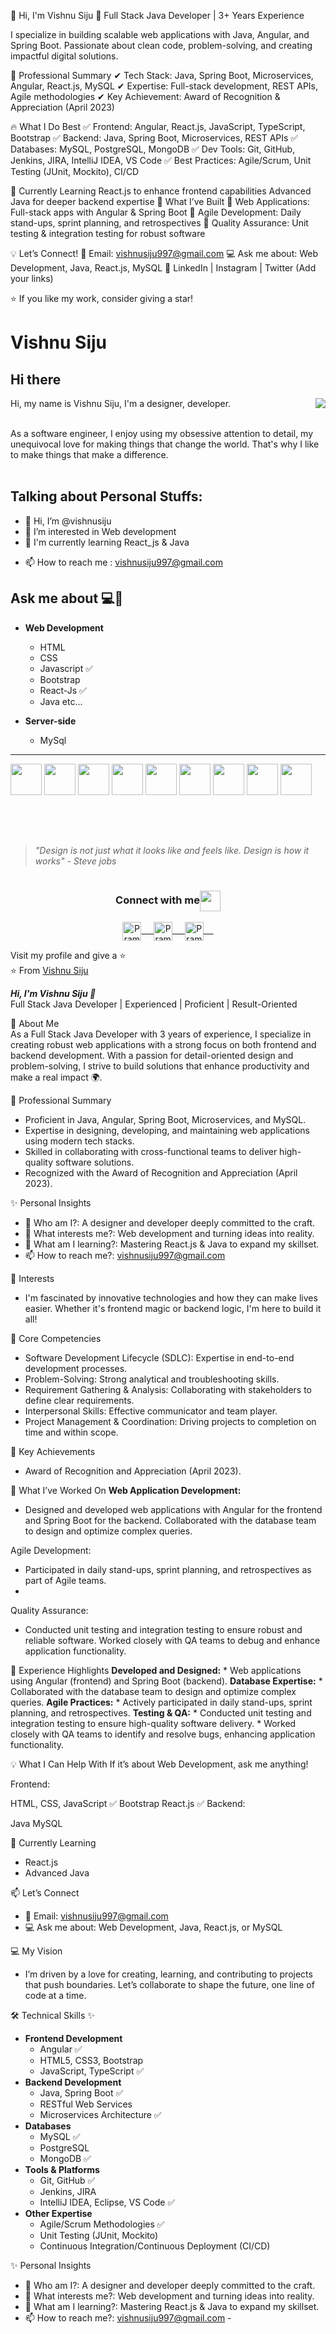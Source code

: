 👋 Hi, I'm Vishnu Siju
🚀 Full Stack Java Developer | 3+ Years Experience

I specialize in building scalable web applications with Java, Angular, and Spring Boot. Passionate about clean code, problem-solving, and creating impactful digital solutions.

💼 Professional Summary
✔ Tech Stack: Java, Spring Boot, Microservices, Angular, React.js, MySQL
✔ Expertise: Full-stack development, REST APIs, Agile methodologies
✔ Key Achievement: Award of Recognition & Appreciation (April 2023)

🔥 What I Do Best
✅ Frontend: Angular, React.js, JavaScript, TypeScript, Bootstrap
✅ Backend: Java, Spring Boot, Microservices, REST APIs
✅ Databases: MySQL, PostgreSQL, MongoDB
✅ Dev Tools: Git, GitHub, Jenkins, JIRA, IntelliJ IDEA, VS Code
✅ Best Practices: Agile/Scrum, Unit Testing (JUnit, Mockito), CI/CD

🌱 Currently Learning
React.js to enhance frontend capabilities
Advanced Java for deeper backend expertise
🚀 What I’ve Built
📌 Web Applications: Full-stack apps with Angular & Spring Boot
📌 Agile Development: Daily stand-ups, sprint planning, and retrospectives
📌 Quality Assurance: Unit testing & integration testing for robust software

💡 Let’s Connect!
📩 Email: vishnusiju997@gmail.com
💻 Ask me about: Web Development, Java, React.js, MySQL
🔗 LinkedIn | Instagram | Twitter (Add your links)

⭐ If you like my work, consider giving a star!











































# Vishnu Siju  


## Hi there<img src="https://github.com/TheDudeThatCode/TheDudeThatCode/blob/master/Assets/Hi.gif" width="5px" height="3px"> 
<img align="right"  src="https://github.com/rajput2107/rajput2107/blob/master/Assets/Developer.gif"/>
Hi, my name is Vishnu Siju, I'm a designer, developer.
<!--  I'm a full-stack web developer, <!--I love programming, writing, speaking and traveling. --><br><br> 
  
  As a software engineer, I enjoy using my obsessive attention to detail, my unequivocal
 love for making things that change the world. That's why I like to make
	things that make a difference. <br><br>
  
## Talking about Personal Stuffs:


 
- 👋 Hi, I’m @vishnusiju  <br>
- 👀 I’m interested in Web development   <br>
- 🌱 I'm currently learning  React_js & Java <br> 
<!-- - 💞️ I’m looking to collaborate on    <br> -->
- 📫 How to reach me : vishnusiju997@gmail.com   <br>

## Ask me about :computer:👨


<!-- - **Programming Language** 💻
	- Python :white_check_mark:
	- C# -->
<!-- 	-  etc... -->

- **Web Development**                                            
	- HTML				               
	- CSS 					       
	- Javascript :white_check_mark:
	- Bootstrap
	- React-Js :white_check_mark:
	- Java etc...

- **Server-side**
	- MySql
<!-- 	- PostgreSQL -->



<hr>
<!-- <img  src="https://upload.wikimedia.org/wikipedia/commons/thumb/9/94/MERN-logo.png/800px-MERN-logo.png"><br> -->
<!-- <img align="right" src="https://i.pinimg.com/originals/07/3e/a8/073ea8b86447ed9310e7e73bd89894b3.png"> -->

<!-- <code><a href="https://www.python.org/" target="_blank"><img height="50" src="https://www.vectorlogo.zone/logos/reactjs/reactjs-ar21.svg"></a></code> -->

<code><a href="#" target="_blank"><img height="50" src="https://www.vectorlogo.zone/logos/w3_html5/w3_html5-ar21.svg"></a></code>
<code><a href="#" target="_blank"><img height="50" src="https://www.vectorlogo.zone/logos/netlifyapp_watercss/netlifyapp_watercss-ar21.svg"></a></code>
<code><a href="#" target="_blank"><img height="50" src="https://www.vectorlogo.zone/logos/java/java-ar21.svg"></a></code>
<code><a href="#" target="_blank"><img height="50" src="https://www.vectorlogo.zone/logos/getbootstrap/getbootstrap-ar21.svg"></a></code>
<code><a href="#" target="_blank"><img height="50" src="https://www.vectorlogo.zone/logos/reactjs/reactjs-ar21.svg"></a></code>
<code><a href="#" target="_blank"><img height="50" src="https://www.vectorlogo.zone/logos/nodejs/nodejs-horizontal.svg"></a></code>
<code><a href="#" target="_blank"><img height="50" src="https://cdn.worldvectorlogo.com/logos/logo-javascript.svg"></a></code>
<code><a href="#" target="_blank"><img height="50" src="https://www.vectorlogo.zone/logos/git-scm/git-scm-ar21.svg"></a></code>
<code><a href="#" target="_blank"><img height="50" src="https://www.vectorlogo.zone/logos/github/github-ar21.svg"></a></code>


<!-- <code><a href="https://www.python.org/" target="_blank"><img height="50" src="https://www.vectorlogo.zone/logos/getbootstrap/getbootstrap-icon.svg"></a></code> -->
<!-- <code><a href="https://www.linux.org/" target="_blank"><img height="50" src="https://www.vectorlogo.zone/logos/expressjs/expressjs-ar21.svg"></a></code>
<code><a href="https://www.docker.com/" target="_blank"><img height="50" src="https://www.vectorlogo.zone/logos/docker/docker-official.svg"></a></code> -->
<br/><br/>


<!-- </br><br><br> -->
##

>  *"Design is not just what it looks like and feels like. Design is how it works" - Steve jobs*

#


<div align="center">
  <h3 align="center">Connect with me<img align="center" src="https://github.com/rajput2107/rajput2107/blob/master/Assets/Handshake.gif" height="33px" /></h3> 
</div>
<p align="center">
 <a href="https://in.linkedin.com/in/vishnu-siju-40742a203/" target="blank">
  <img align="center" alt="Pramod's LinkedIn" width="30px" src="https://www.vectorlogo.zone/logos/linkedin/linkedin-icon.svg" /> &nbsp; &nbsp;
 </a>
 <a href="https://www.instagram.com/vishnu_siju/" target="blank">
  <img align="center" alt="Pramod's Instagram" width="30px" src="https://www.vectorlogo.zone/logos/instagram/instagram-icon.svg" /> &nbsp; &nbsp;
 </a>
 <a href="https://twitter.com/SijuVishnu/" target="blank">
  <img align="center" alt="Pramod's Twitter" width="30px" src="https://www.vectorlogo.zone/logos/twitter/twitter-official.svg"> &nbsp; &nbsp;
 </a>
	
	
 <br>



Visit my profile and give a ⭐️
<br/>
⭐️ From [Vishnu Siju](https://github.com/vishnusiju)





***Hi, I'm Vishnu Siju 👋***<br>
Full Stack Java Developer | Experienced | Proficient | Result-Oriented

🌟 About Me <br>
As a Full Stack Java Developer with 3 years of experience, I specialize in creating robust web applications with a strong focus on both frontend and backend development. With a passion for detail-oriented design and problem-solving, I strive to build solutions that enhance productivity and make a real impact 🌍.


💼 Professional Summary
*   Proficient in Java, Angular, Spring Boot, Microservices, and MySQL.
*   Expertise in designing, developing, and maintaining web applications using modern tech stacks.
*   Skilled in collaborating with cross-functional teams to deliver high-quality software solutions.
*   Recognized with the Award of Recognition and Appreciation (April 2023).


✨ Personal Insights
*  👋 Who am I?: A designer and developer deeply committed to the craft.
*  👀 What interests me?: Web development and turning ideas into reality.
*  🌱 What am I learning?: Mastering React.js & Java to expand my skillset.
*  📫 How to reach me?: vishnusiju997@gmail.com

🌱 Interests
*   I'm fascinated by innovative technologies and how they can make lives easier. Whether it's frontend magic or backend logic, I'm here to build it all!

🧠 Core Competencies
*   Software Development Lifecycle (SDLC): Expertise in end-to-end development processes.
*   Problem-Solving: Strong analytical and troubleshooting skills.
*   Requirement Gathering & Analysis: Collaborating with stakeholders to define clear requirements.
*   Interpersonal Skills: Effective communicator and team player.
*   Project Management & Coordination: Driving projects to completion on time and within scope.


💼 Key Achievements
*   Award of Recognition and Appreciation (April 2023).


🚀 What I’ve Worked On
**Web Application Development:**

*   Designed and developed web applications with Angular for the frontend and Spring Boot for the backend.
Collaborated with the database team to design and optimize complex queries.

Agile Development:

*   Participated in daily stand-ups, sprint planning, and retrospectives as part of Agile teams.
* 
Quality Assurance:

*   Conducted unit testing and integration testing to ensure robust and reliable software.
Worked closely with QA teams to debug and enhance application functionality.


🚀 Experience Highlights
    **Developed and Designed:**
       * Web applications using Angular (frontend) and Spring Boot (backend).
    **Database Expertise:**
       * Collaborated with the database team to design and optimize complex queries.
    **Agile Practices:**
       * Actively participated in daily stand-ups, sprint planning, and retrospectives.
    **Testing & QA:**
       * Conducted unit testing and integration testing to ensure high-quality software delivery.
       * Worked closely with QA teams to identify and resolve bugs, enhancing application functionality.



💡 What I Can Help With
If it’s about Web Development, ask me anything!

Frontend:

HTML, CSS, JavaScript ✅
Bootstrap
React.js ✅
Backend:

Java
MySQL


🌱 Currently Learning
*   React.js
*   Advanced Java


📫 Let’s Connect
*   📩 Email: vishnusiju997@gmail.com
*   💻 Ask me about: Web Development, Java, React.js, or MySQL


💻 My Vision
-   I’m driven by a love for creating, learning, and contributing to projects that push boundaries. Let’s collaborate to shape the future, one line of code at a time.


🛠 Technical Skills ✨
- **Frontend Development**                                            					       
	- Angular :white_check_mark:
	- HTML5, CSS3, Bootstrap
	- JavaScript, TypeScript :white_check_mark:
 - **Backend Development**                                            					       
	- Java, Spring Boot :white_check_mark:
	- RESTful Web Services
	- Microservices Architecture :white_check_mark:
- **Databases**                                            				       
	- MySQL :white_check_mark:
	- PostgreSQL
	- MongoDB :white_check_mark:
 - **Tools & Platforms**                                            				       
	- Git, GitHub :white_check_mark:
	- Jenkins, JIRA
	- IntelliJ IDEA, Eclipse, VS Code :white_check_mark:
 - **Other Expertise**                                            				       
	- Agile/Scrum Methodologies :white_check_mark:
	- Unit Testing (JUnit, Mockito)
	- Continuous Integration/Continuous Deployment (CI/CD)


✨ Personal Insights
*  👋 Who am I?: A designer and developer deeply committed to the craft.
*  👀 What interests me?: Web development and turning ideas into reality.
*  🌱 What am I learning?: Mastering React.js & Java to expand my skillset.
*  📫 How to reach me?: vishnusiju997@gmail.com  -













<!---
vishnusiju/vishnusiju is a ✨ special ✨ repository because its `README.md` (this file) appears on your GitHub profile.
You can click the Preview link to take a look at your changes.
--->
